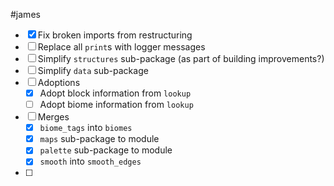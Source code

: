 #james

- [x] Fix broken imports from restructuring
- [ ] Replace all `print`s with logger messages
- [ ] Simplify `structures` sub-package (as part of building improvements?)
- [ ] Simplify `data` sub-package
- [ ] Adoptions
	- [x] Adopt block information from `lookup`
	- [ ] Adopt biome information from `lookup`
- [ ] Merges
	- [x] `biome_tags` into `biomes`
	- [x] `maps` sub-package to module
	- [x] `palette` sub-package to module
	- [x] `smooth` into `smooth_edges`
- [ ] 


